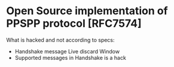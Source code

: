 # Open Source implementation of PPSPP protocol [RFC7574]


What is hacked and not according to specs:

 * Handshake message Live discard Window
 * Supported messages in Handshake is a hack